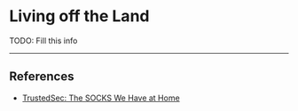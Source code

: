 # Living off the Land

TODO: Fill this info

---
## References

- [TrustedSec: The SOCKS We Have at Home](https://trustedsec.com/blog/the-socks-we-have-at-home)